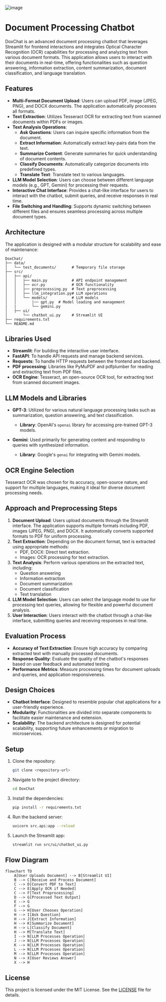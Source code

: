 ![image](https://github.com/Nishantth1/DoxChat/assets/97899868/4bd6b3e8-da16-4895-8a4b-84f55f9a1d65)

# Document Processing Chatbot

DoxChat is an advanced document processing chatbot that leverages Streamlit for frontend interactions and integrates Optical Character Recognition (OCR) capabilities for processing and analyzing text from various document formats. This application allows users to interact with their documents in real-time, offering functionalities such as question answering, information extraction, content summarization, document classification, and language translation.

## Features

- **Multi-Format Document Upload**: Users can upload PDF, image (JPEG, PNG), and DOCX documents. The application automatically processes all formats.
- **Text Extraction**: Utilizes Tesseract OCR for extracting text from scanned documents within PDFs or images.
- **Text Analysis Operations**:
  - **Ask Questions**: Users can inquire specific information from the document.
  - **Extract Information**: Automatically extract key-pairs data from the text.
  - **Summarize Content**: Generate summaries for quick understanding of document contents.
  - **Classify Documents**: Automatically categorize documents into predefined types.
  - **Translate Text**: Translate text to various languages.
- **LLM Model Selection**: Users can choose between different language models (e.g., GPT, Gemini) for processing their requests.
- **Interactive Chat Interface**: Provides a chat-like interface for users to interact with the chatbot, submit queries, and receive responses in real time.
- **File Switching and Handling**: Supports dynamic switching between different files and ensures seamless processing across multiple document types.

## Architecture

The application is designed with a modular structure for scalability and ease of maintenance:

```
DoxChat/
├── data/
│   └── test_documents/       # Temporary file storage
├── src/
│   ├── api/
│   │   ├── main.py           # API endpoint management
│   │   ├── ocr.py            # OCR functionality
│   │   ├── preprocessing.py  # Text preprocessing
│   │   ├── llm_integration.py# LLM operations
│   │   └── models/           # LLM models
│   │       |── gpt.py  # Model loading and management
|   |       └── gemini.py
│   ├── ui/
│       └── chatbot_ui.py     # Streamlit UI
├── requirements.txt          
└── README.md                 
```

## Libraries Used

- **Streamlit**: For building the interactive user interface.
- **FastAPI**: To handle API requests and manage backend services.
- **Requests**: To handle HTTP requests between the frontend and backend.
- **PDF processing**: Libraries like PyMuPDF and pdfplumber for reading and extracting text from PDF files.
- **OCR Engine**: Tesseract, an open-source OCR tool, for extracting text from scanned document images.

## LLM Models and Libraries

- **GPT-3**: Utilized for various natural language processing tasks such as summarization, question answering, and text classification.
  - **Library**: OpenAI's `openai` library for accessing pre-trained GPT-3 models.

- **Gemini**: Used primarily for generating content and responding to queries with synthesized information.
  - **Library**: Google's `genai` for integrating with Gemini models.

## OCR Engine Selection

Tesseract OCR was chosen for its accuracy, open-source nature, and support for multiple languages, making it ideal for diverse document processing needs.

## Approach and Preprocessing Steps

1. **Document Upload**: Users upload documents through the Streamlit interface. The application supports multiple formats including PDF, images (JPEG, PNG), and DOCX. It automatically converts supported formats to PDF for uniform processing.
2. **Text Extraction**: Depending on the document format, text is extracted using appropriate methods:
   - PDF, DOCX: Direct text extraction.
   - Images: OCR processing for text extraction.
3. **Text Analysis**: Perform various operations on the extracted text, including:
   - Question answering
   - Information extraction
   - Document summarization
   - Document classification
   - Text translation
4. **LLM Model Selection**: Users can select the language model to use for processing text queries, allowing for flexible and powerful document analysis.
5. **User Interaction**: Users interact with the chatbot through a chat-like interface, submitting queries and receiving responses in real time.

## Evaluation Process

- **Accuracy of Text Extraction**: Ensure high accuracy by comparing extracted text with manually processed documents.
- **Response Quality**: Evaluate the quality of the chatbot's responses based on user feedback and automated testing.
- **Performance Metrics**: Measure processing times for document uploads and queries, and application responsiveness.

## Design Choices

- **Chatbot Interface**: Designed to resemble popular chat applications for a user-friendly experience.
- **Modularity**: Functionalities are divided into separate components to facilitate easier maintenance and extension.
- **Scalability**: The backend architecture is designed for potential scalability, supporting future enhancements or migration to microservices.

## Setup

1. Clone the repository:
   ```bash
   git clone <repository-url>
   ```
2. Navigate to the project directory:
   ```bash
   cd DoxChat
   ```
3. Install the dependencies:
   ```bash
   pip install -r requirements.txt
   ```
4. Run the backend server:
   ```bash
   uvicorn src.api:app --reload
   ```
5. Launch the Streamlit app:
   ```bash
   streamlit run src/ui/chatbot_ui.py
   ```

## Flow Diagram

```mermaid
flowchart TD
    A[User Uploads Document] --> B[Streamlit UI]
    B --> C[Receive and Process Document]
    C --> D[Convert PDF to Text]
    C --> E[Apply OCR if Needed]
    C --> F[Text Preprocessing]
    D --> G[Processed Text Output]
    E --> G
    F --> G
    G --> H[User Chooses Operation]
    H --> I[Ask Question]
    H --> J[Extract Information]
    H --> K[Summarize Document]
    H --> L[Classify Document]
    H --> M[Translate Text]
    I --> N[LLM Processes Operation]
    J --> N[LLM Processes Operation]
    K --> N[LLM Processes Operation]
    L --> N[LLM Processes Operation]
    M --> N[LLM Processes Operation]
    N --> X[User Reviews Answer]
    X --> H
```

## License

This project is licensed under the MIT License. See the [LICENSE](LICENSE) file for details.

